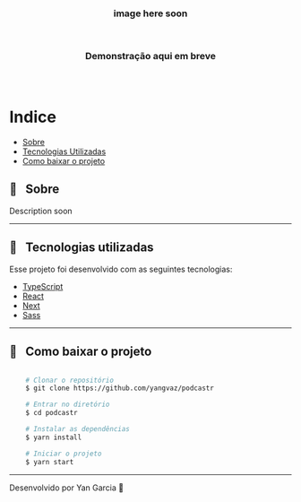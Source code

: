 <h3 align="center">
    <!-- <img src="public/apresentacao_desktop.gif"> --> image here soon
</h3>

<br />

<h3 align="center">
    <!-- <a href="https://move-doro.vercel.app/"></a> -->
    Demonstração aqui em breve
<h3 >

<br />

# Indice

- [Sobre](#-sobre)
- [Tecnologias Utilizadas](#-tecnologias-utilizadas)
- [Como baixar o projeto](#-como-baixar-o-projeto)

## 🔖 &nbsp; Sobre

Description soon

---

## 🚀 &nbsp; Tecnologias utilizadas

Esse projeto foi desenvolvido com as seguintes tecnologias:

- [TypeScript](https://www.typescriptlang.org/)
- [React](https://reactjs.org)
- [Next](https://nextjs.org)
- [Sass](https://sass-lang.com)

---

##  📁 &nbsp; Como baixar o projeto

```bash

    # Clonar o repositório
    $ git clone https://github.com/yangvaz/podcastr

    # Entrar no diretório
    $ cd podcastr

    # Instalar as dependências
    $ yarn install

    # Iniciar o projeto
    $ yarn start
```

---

Desenvolvido por Yan Garcia 🥑 